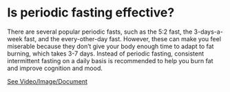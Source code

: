 # Is periodic fasting effective?

There are several popular periodic fasts, such as the 5:2 fast, the 3-days-a-week fast, and the every-other-day fast. However, these can make you feel miserable because they don’t give your body enough time to adapt to fat burning, which takes 3-7 days. Instead of periodic fasting, consistent intermittent fasting on a daily basis is recommended to help you burn fat and improve cognition and mood.

 [See Video/Image/Document](https://hls-player.drberg.com/asset?path=migrated-assets/periodic-fasting-doesnt-work)